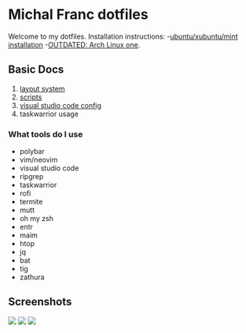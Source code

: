 # Michal Franc dotfiles

Welcome to my dotfiles.
Installation instructions:
-[ubuntu/xubuntu/mint installation](/install_instructions/mint/README.md)
-[OUTDATED: Arch Linux one](/install_instructions/arch).

## Basic Docs

1. [layout system](/layouts)
2. [scripts](/scripts)
3. [visual studio code config](/.config/Code)
4. taskwarrior usage

### What tools do I use

- polybar
- vim/neovim
- visual studio code
- ripgrep
- taskwarrior
- rofi
- termite
- mutt
- oh my zsh
- entr
- maim
- htop
- jq
- bat
- tig
- zathura

## Screenshots
![](images/dotfiles_example3.PNG)
![](images/dotfiles_example1.PNG)
![](images/dotfiles_example2.PNG)
